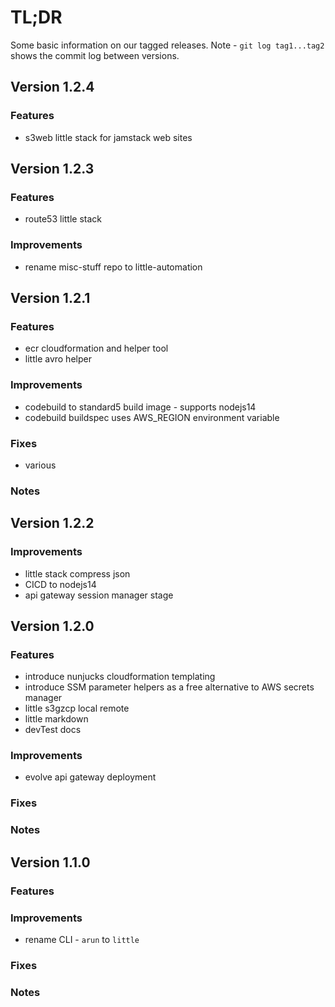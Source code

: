 # TL;DR

Some basic information on our tagged releases.
Note - `git log tag1...tag2` shows the commit log between versions.

## Version 1.2.4

### Features

* s3web little stack for jamstack web sites

## Version 1.2.3

### Features

* route53 little stack

### Improvements

* rename misc-stuff repo to little-automation

## Version 1.2.1

### Features

* ecr cloudformation and helper tool
* little avro helper

### Improvements

* codebuild to standard5 build image - supports nodejs14
* codebuild buildspec uses AWS_REGION environment variable

### Fixes

* various

### Notes

## Version 1.2.2

### Improvements

* little stack compress json
* CICD to nodejs14
* api gateway  session manager stage

## Version 1.2.0

### Features

* introduce nunjucks cloudformation templating
* introduce SSM parameter helpers as a free alternative to AWS secrets manager
* little s3gzcp local remote
* little markdown
* devTest docs

### Improvements

* evolve api gateway deployment

### Fixes

### Notes

## Version 1.1.0

### Features

### Improvements

* rename CLI - `arun` to `little`

### Fixes

### Notes

